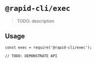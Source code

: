 # `@rapid-cli/exec`

> TODO: description

## Usage

```
const exec = require('@rapid-cli/exec');

// TODO: DEMONSTRATE API
```

